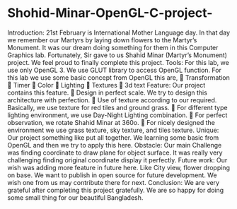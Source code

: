 # Shohid-Minar-OpenGL-C-project-

Introduction:
21st February is International Mother Language day. In that day we remember our Martyrs by laying
down flowers to the Martyr’s Monument. It was our dream doing something for them in this Computer
Graphics lab. Fortunately, Sir gave to us Shahid Minar (Martyr’s Monument) project. We feel proud to
finally complete this project.
Tools:
For this lab, we use only OpenGL 3. We use GLUT library to access OpenGL function. For this lab we use
some basic concept from OpenGL this are,
 Transformation
 Timer
 Color
 Lighting
 Textures
 3d text
Feature:
Our project contains this feature.
 Design in perfect scale. We try to design this architecture with perfection.
 Use of texture according to our required. Basically, we use texture for red tiles and ground grass.
 For different type lighting environment, we use Day-Night Lighting combination.
 For perfect observation, we rotate Shahid Minar at 360o.
 For nicely designed the environment we use grass texture, sky texture, and tiles texture.
Unique:
Our project something like put all together. We learning some basic from OpenGL and then we try to
apply this here.
Obstacle:
Our main Challenge was finding coordinate to draw plane for object surface. It was really very
challenging finding original coordinate display it perfectly.
Future work:
Our wish was adding more feature in future here. Like City view, flower dropping on base. We want to
publish in open source for future development. We wish one from us may contribute there for next.
Conclusion:
We are very grateful after completing this project gratefully. We are so happy for doing some small
thing for our beautiful Bangladesh.
